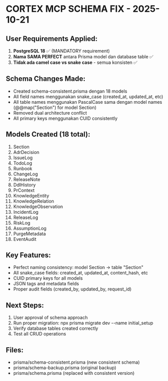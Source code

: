 # CORTEX MCP SCHEMA FIX - 2025-10-21

## User Requirements Applied:
1. **PostgreSQL 18** ✅ (MANDATORY requirement)
2. **Nama SAMA PERFECT** antara Prisma model dan database table ✅
3. **Tidak ada camel case vs snake case** - semua konsisten ✅

## Schema Changes Made:
- Created schema-consistent.prisma dengan 18 models
- All field names menggunakan snake_case (created_at, updated_at, etc)
- All table names menggunakan PascalCase sama dengan model names (@@map("Section") for model Section)
- Removed dual architecture conflict
- All primary keys menggunakan CUID consistently

## Models Created (18 total):
1. Section
2. AdrDecision  
3. IssueLog
4. TodoLog
5. Runbook
6. ChangeLog
7. ReleaseNote
8. DdlHistory
9. PrContext
10. KnowledgeEntity
11. KnowledgeRelation
12. KnowledgeObservation
13. IncidentLog
14. ReleaseLog
15. RiskLog
16. AssumptionLog
17. PurgeMetadata
18. EventAudit

## Key Features:
- Perfect naming consistency: model Section -> table "Section"
- All snake_case fields: created_at, updated_at, content_hash, etc
- CUID primary keys for all models
- JSON tags and metadata fields
- Proper audit fields (created_by, updated_by, request_id)

## Next Steps:
1. User approval of schema approach
2. Run proper migration: npx prisma migrate dev --name initial_setup
3. Verify database tables created correctly
4. Test all CRUD operations

## Files:
- prisma/schema-consistent.prisma (new consistent schema)
- prisma/schema-backup.prisma (original backup)
- prisma/schema.prisma (replaced with consistent version)